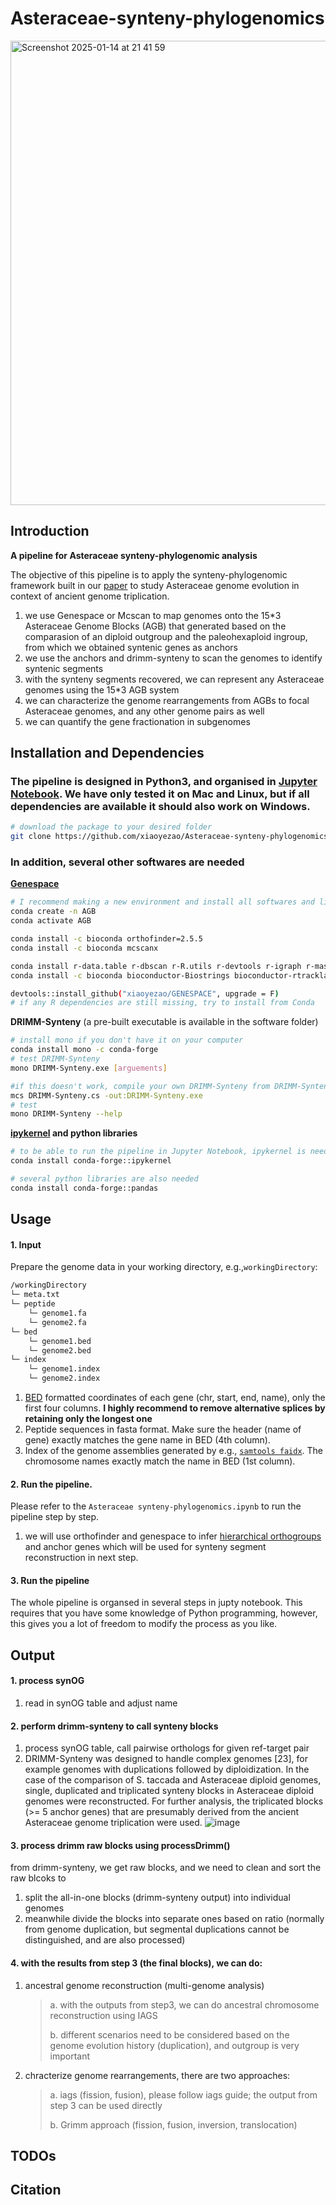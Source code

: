 # Asteraceae-synteny-phylogenomics
<img width="743" alt="Screenshot 2025-01-14 at 21 41 59" src="https://github.com/user-attachments/assets/b35bc922-0a56-41d3-b7f3-d93d1c773560" />

## Introduction
__A pipeline for Asteraceae synteny-phylogenomic analysis__
>
The objective of this pipeline is to apply the synteny-phylogenomic framework built in our [paper](https://www.biorxiv.org/content/10.1101/2025.01.08.631874v1) to study Asteraceae genome evolution in context of ancient genome triplication.
>
1. we use Genespace or Mcscan to map genomes onto the 15*3 Asteraceae Genome Blocks (AGB) that generated based on the comparasion of an diploid outgroup and the paleohexaploid ingroup, from which we obtained syntenic genes as anchors
2. we use the anchors and drimm-synteny to scan the genomes to identify syntenic segments
3. with the synteny segments recovered, we can represent any Asteraceae genomes using the 15*3 AGB system
4. we can characterize the genome rearrangements from AGBs to focal Asteraceae genomes, and any other genome pairs as well
5. we can quantify the gene fractionation in subgenomes 

## Installation and Dependencies
### The pipeline is designed in Python3, and organised in [Jupyter Notebook](https://jupyter.org/). We have only tested it on Mac and Linux, but if all dependencies are available it should also work on Windows.
```sh
# download the package to your desired folder
git clone https://github.com/xiaoyezao/Asteraceae-synteny-phylogenomics
```
### In addition, several other softwares are needed

[__Genespace__](https://github.com/xiaoyezao/GENESPACE)
```sh
# I recommend making a new environment and install all softwares and library dependencies in the same Conda environment.
conda create -n AGB
conda activate AGB

conda install -c bioconda orthofinder=2.5.5
conda install -c bioconda mcscanx

conda install r-data.table r-dbscan r-R.utils r-devtools r-igraph r-mass
conda install -c bioconda bioconductor-Biostrings bioconductor-rtracklayer

devtools::install_github("xiaoyezao/GENESPACE", upgrade = F)
# if any R dependencies are still missing, try to install from Conda
```
>
__DRIMM-Synteny__ (a pre-built executable is available in the software folder)
   ```sh
   # install mono if you don't have it on your computer
   conda install mono -c conda-forge
   # test DRIMM-Synteny
   mono DRIMM-Synteny.exe [arguements]
   
   #if this doesn't work, compile your own DRIMM-Synteny from DRIMM-Synteny.cs (available in the software folder)
   mcs DRIMM-Synteny.cs -out:DRIMM-Synteny.exe
   # test
   mono DRIMM-Synteny --help
   ```
__[ipykernel](https://github.com/ipython/ipykernel) and python libraries__
```sh
# to be able to run the pipeline in Jupyter Notebook, ipykernel is needed
conda install conda-forge::ipykernel

# several python libraries are also needed
conda install conda-forge::pandas
```
## Usage
#### 1. Input
Prepare the genome data in your working directory, e.g.,`workingDirectory`:
```sh
/workingDirectory
└─ meta.txt
└─ peptide
    └─ genome1.fa
    └─ genome2.fa
└─ bed
    └─ genome1.bed
    └─ genome2.bed
└─ index
    └─ genome1.index
    └─ genome2.index

```
1) [BED](https://learn.gencore.bio.nyu.edu/ngs-file-formats/bed-format/#:~:text=BED%20format%20is%20a%20simple,as%20graphical%20represntations%20of%20features.) formatted coordinates of each gene (chr, start, end, name), only the first four columns.
__I highly recommend to remove alternative splices by retaining only the longest one__
3) Peptide sequences in fasta format. Make sure the header (name of gene) exactly matches the gene name in BED (4th column).
4) Index of the genome assemblies generated by e.g., [`samtools faidx`](https://learn.gencore.bio.nyu.edu/ngs-file-formats/bed-format/#:~:text=BED%20format%20is%20a%20simple,as%20graphical%20represntations%20of%20features.). The chromosome names exactly match the name in BED (1st column).
#### 2. Run the pipeline.
Please refer to the `Asteraceae synteny-phylogenomics.ipynb` to run the pipeline step by step.
1) we will use orthofinder and genespace to infer [hierarchical orthogroups](https://lab.dessimoz.org/blog/2016/12/08/what-hogs-are) and anchor genes which will be used for synteny segment reconstruction in next step. 


#### 3. Run the pipeline
The whole pipeline is organsed in several steps in jupty notebook. This requires that you have some knowledge of Python programming, however, this gives you a lot of freedom to modify the process as you like.


## Output
#### 1. process synOG
1) read in synOG table and adjust name
#### 2. perform drimm-synteny to call synteny blocks
1) process synOG table, call pairwise orthologs for given ref-target pair
2) DRIMM-Synteny was designed to handle complex genomes [23], for example genomes with duplications followed by diploidization. In the case of the comparison of S. taccada and Asteraceae diploid genomes, single, duplicated and triplicated synteny blocks in Asteraceae diploid genomes were reconstructed. For further analysis, the triplicated blocks (>= 5 anchor genes) that are presumably derived from the ancient Asteraceae genome triplication were used. ![image](https://github.com/user-attachments/assets/7762b1ab-490b-4ae0-889a-bb08a57829b7)

#### 3. process drimm raw blocks using processDrimm()
from drimm-synteny, we get raw blocks, and we need to clean and sort the raw blcoks to
1) split the all-in-one blocks (drimm-synteny output) into individual genomes
2) meanwhile divide the blocks into separate ones based on ratio (normally from genome duplication, but segmental duplications cannot be distinguished, and are also processed)
#### 4. with the results from step 3 (the final blocks), we can do:
1) ancestral genome reconstruction (multi-genome analysis)
   >a. with the outputs from step3, we can do ancestral chromosome reconstruction using IAGS
   >
   >b. different scenarios need to be considered based on the genome evolution history (duplication), and outgroup is very important
2) chracterize genome rearrangements, there are two approaches:
   >a. iags (fission, fusion), please follow iags guide; the output from step 3 can be used directly
   >
   >b. Grimm approach (fission, fusion, inversion, translocation)

## TODOs

## Citation
